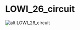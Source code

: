 # LOWI_26_circuit

![alt LOWI_26_circuit](https://github.com/udem-dlteam/hack2025/blob/main/parcours/LOWI_26_circuit/LOWI_26_circuit.png?raw=true)
